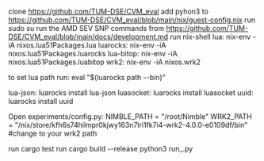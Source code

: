 clone https://github.com/TUM-DSE/CVM_eval
add pyhon3 to  https://github.com/TUM-DSE/CVM_eval/blob/main/nix/guest-config.nix
run sudo su
run the AMD SEV SNP commands from https://github.com/TUM-DSE/CVM_eval/blob/main/docs/development.md
run nix-shell
lua: nix-env -iA nixos.lua51Packages.lua
luarocks: nix-env -iA nixos.lua51Packages.luarocks
lua-bitop: nix-env -iA nixos.lua51Packages.luabitop
wrk2: nix-env -iA nixos.wrk2

to set lua path run: eval "$(luarocks path --bin)" 

lua-json: luarocks install lua-json
luasocket: luarocks install luasocket
uuid: luarocks install uuid

Open experiments/config.py:
NIMBLE_PATH = "/root/Nimble"
WRK2_PATH = "/nix/store/kfh6s74hilmpr0kjwy163n7lri1fk7i4-wrk2-4.0.0-e0109df/bin" #change to your wrk2 path



run cargo test
run cargo build --release
python3 run_<version>.py
